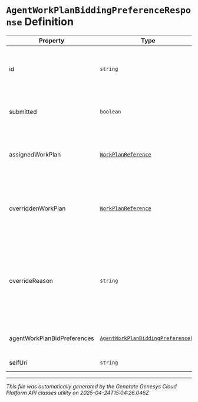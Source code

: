 # `AgentWorkPlanBiddingPreferenceResponse` Definition

| Property | Type | Required | Description |
|----------|------|----------|-------------|
| id | `string` | No | The globally unique identifier for the object. |
| submitted | `boolean` | Yes | Whether the preference is submitted |
| assignedWorkPlan | [`WorkPlanReference`](workplanreference-definition.md) | No | The work plan assigned to the agent by the bid process |
| overriddenWorkPlan | [`WorkPlanReference`](workplanreference-definition.md) | No | The work plan that overrides the assigned work plan for the agent |
| overrideReason | `string` | No | The reason why the assigned work plan has been overridden. This must be null without an override work plan |
| agentWorkPlanBidPreferences | [`AgentWorkPlanBiddingPreference[]`](agentworkplanbiddingpreference-definition.md) | Yes | The list of work plan bidding preferences |
| selfUri | `string` | No | The URI for this object |

---

*This file was automatically generated by the Generate Genesys Cloud Platform API classes utility on 2025-04-24T15:04:26.046Z*